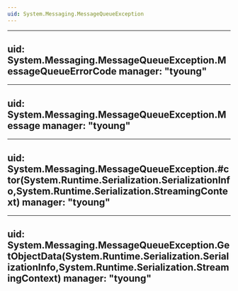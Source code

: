 ```yaml
---
uid: System.Messaging.MessageQueueException
---
```


---
uid: System.Messaging.MessageQueueException.MessageQueueErrorCode
manager: "tyoung"
---

---
uid: System.Messaging.MessageQueueException.Message
manager: "tyoung"
---

---
uid: System.Messaging.MessageQueueException.#ctor(System.Runtime.Serialization.SerializationInfo,System.Runtime.Serialization.StreamingContext)
manager: "tyoung"
---

---
uid: System.Messaging.MessageQueueException.GetObjectData(System.Runtime.Serialization.SerializationInfo,System.Runtime.Serialization.StreamingContext)
manager: "tyoung"
---
